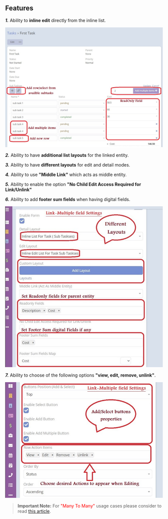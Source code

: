 ## Features

***1.*** Ability to **inline edit** directly from the inline list.

![Edit View](../../images/extensions/ebla-link-multiple-pro/edit-view-1.jpg)

***2.*** Ability to have **additional list layouts** for the linked entity.

***3.*** Ability to have **different layouts** for edit and detail modes.

***4.*** Ability to use **"Middle Link"** which acts as middle entity.

***5.*** Ability to enable the option **"No Child Edit Access Required for Link/Unlink"**

***6.*** Ability to add **footer sum fields** when having digital fields.

![First Settings Part](../../images/extensions/ebla-link-multiple-pro/settings-1.jpg)

***7.*** Ability to choose of the following options **"view, edit, remove, unlink"**.

![Second Settings Part](../../images/extensions/ebla-link-multiple-pro/settings-2.jpg)

> **Important Note:** For  <font color="red" > "Many To Many" </font> usage cases please consider to read [this article](https://www.eblasoft.com.tr/post/link-multiple-pro-many-to-many).